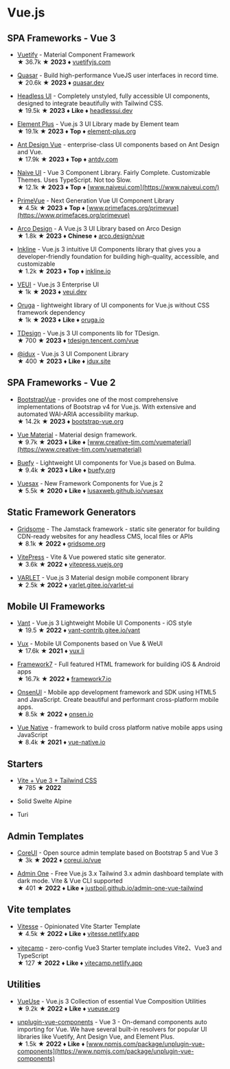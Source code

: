 # Vue.js

## SPA Frameworks - Vue 3

* [Vuetify](https://github.com/vuetifyjs/vuetify) - Material Component Framework  
&#9733; 36.7k &#9733; **2023** &#9830; [vuetifyjs.com](https://vuetifyjs.com)

* [Quasar](https://github.com/quasarframework/quasar) - Build high-performance VueJS user interfaces in record time.  
&#9733; 20.6k &#9733; **2023** &#9830; [quasar.dev](https://quasar.dev)

* [Headless UI](https://github.com/tailwindlabs/headlessui) - Completely unstyled, fully accessible UI components, designed to integrate beautifully with Tailwind CSS.  
&#9733; 19.5k &#9733; **2023** &#9830; **Like** &#9830; [headlessui.dev](https://headlessui.dev)

* [Element Plus](https://github.com/element-plus/element-plus) - Vue.js 3 UI Library made by Element team  
&#9733; 19.1k &#9733; **2023** &#9830; **Top** &#9830; [element-plus.org](https://element-plus.org/)

* [Ant Design Vue](https://github.com/vueComponent/ant-design-vue) - enterprise-class UI components based on Ant Design and Vue.  
&#9733; 17.9k &#9733; **2023** &#9830; **Top** &#9830; [antdv.com](https://antdv.com/)

* [Naive UI](https://github.com/TuSimple/naive-ui) - Vue 3 Component Library. Fairly Complete. Customizable Themes. Uses TypeScript. Not too Slow.  
&#9733; 12.1k &#9733; **2023** &#9830; **Top** &#9830; [www.naiveui.com](https://www.naiveui.com/)

* [PrimeVue](https://github.com/primefaces/primevue) - Next Generation Vue UI Component Library  
&#9733; 4.5k &#9733; **2023** &#9830; **Top** &#9830; [www.primefaces.org/primevue](https://www.primefaces.org/primevue)

* [Arco Design](https://github.com/arco-design/arco-design-vue) - A Vue.js 3 UI Library based on Arco Design  
&#9733; 1.8k &#9733; **2023** &#9830; **Chinese** &#9830; [arco.design/vue](https://arco.design/vue)

* [Inkline](https://github.com/inkline/inkline) - Vue.js 3 intuitive UI Components library that gives you a developer-friendly foundation for building high-quality, accessible, and customizable  
&#9733; 1.2k &#9733; **2023** &#9830; **Top** &#9830; [inkline.io](https://inkline.io/)

* [VEUI](https://github.com/ecomfe/veui) - Vue.js 3 Enterprise UI  
&#9733; 1k &#9733; **2023** &#9830; [veui.dev](https://veui.dev/)

* [Oruga](https://github.com/oruga-ui/oruga) - lightweight library of UI components for Vue.js without CSS framework dependency  
&#9733; 1k &#9733; **2023** &#9830; **Like** &#9830; [oruga.io](https://oruga.io)

* [TDesign](https://github.com/Tencent/tdesign-vue) - Vue.js 3 UI components lib for TDesign.  
&#9733; 700 &#9733; **2023** &#9830; [tdesign.tencent.com/vue](https://tdesign.tencent.com/vue)

* [@idux](https://github.com/IDuxFE/idux) - Vue.js 3 UI Component Library  
&#9733; 400 &#9733; **2023** &#9830; **Like** &#9830; [idux.site](https://idux.site)

## SPA Frameworks - Vue 2

* [BootstrapVue](https://github.com/bootstrap-vue/bootstrap-vue) - provides one of the most comprehensive implementations of Bootstrap v4 for Vue.js. With extensive and automated WAI-ARIA accessibility markup.  
&#9733; 14.2k &#9733; **2023** &#9830; [bootstrap-vue.org](https://bootstrap-vue.org)

* [Vue Material](https://github.com/vuematerial/vue-material) - Material design framework.  
&#9733; 9.7k &#9733; **2023** &#9830; **Like** &#9830; [www.creative-tim.com/vuematerial](https://www.creative-tim.com/vuematerial)

* [Buefy](https://github.com/buefy/buefy) - Lightweight UI components for Vue.js based on Bulma.  
&#9733; 9.4k &#9733; **2023** &#9830; **Like** &#9830; [buefy.org](https://buefy.org/)

* [Vuesax](https://github.com/lusaxweb/vuesax) - New Framework Components for Vue.js 2  
&#9733; 5.5k &#9733; **2020** &#9830; **Like** &#9830; [lusaxweb.github.io/vuesax](https://lusaxweb.github.io/vuesax)

## Static Framework Generators

* [Gridsome](https://github.com/gridsome/gridsome) - The Jamstack framework - static site generator for building CDN-ready websites for any headless CMS, local files or APIs  
&#9733; 8.1k &#9733; **2022** &#9830; [gridsome.org](https://gridsome.org/)

* [VitePress](https://github.com/vuejs/vitepress) - Vite & Vue powered static site generator.  
&#9733; 3.6k &#9733; **2022** &#9830; [vitepress.vuejs.org](https://vitepress.vuejs.org)

* [VARLET](https://github.com/varletjs/varlet) - Vue.js 3 Material design mobile component library  
&#9733; 2.5k &#9733; **2022** &#9830; [varlet.gitee.io/varlet-ui](https://varlet.gitee.io/varlet-ui)

## Mobile UI Frameworks

* [Vant](https://github.com/youzan/vant) - Vue.js 3 Lightweight Mobile UI Components - iOS style  
&#9733; 19.5 &#9733; **2022** &#9830; [vant-contrib.gitee.io/vant](https://vant-contrib.gitee.io/vant)

* [Vux](https://github.com/airyland/vux) - Mobile UI Components based on Vue & WeUI  
&#9733; 17.6k &#9733; **2021** &#9830; [vux.li](https://vux.li/)

* [Framework7](https://github.com/framework7io/framework7) - Full featured HTML framework for building iOS & Android apps  
&#9733; 16.7k &#9733; **2022** &#9830; [framework7.io](http://framework7.io)

* [OnsenUI](https://github.com/OnsenUI/OnsenUI) - Mobile app development framework and SDK using HTML5 and JavaScript. Create beautiful and performant cross-platform mobile apps.  
&#9733; 8.5k &#9733; **2022** &#9830; [onsen.io](https://onsen.io)

* [Vue Native](https://github.com/GeekyAnts/vue-native-core) - framework to build cross platform native mobile apps using JavaScript  
&#9733; 8.4k &#9733; **2021** &#9830; [vue-native.io](https://vue-native.io/)

## Starters

* [Vite + Vue 3 + Tailwind CSS](https://github.com/web2033/vite-vue3-tailwind-starter)  
&#9733; 785 &#9733; **2022**

* Solid Swelte Alpine

* Turi

## Admin Templates

* [CoreUI](https://github.com/coreui/coreui-free-vue-admin-template/) - Open source admin template based on Bootstrap 5 and Vue 3  
&#9733; 3k &#9733; **2022** &#9830; [coreui.io/vue](http://coreui.io/vue)

* [Admin One](https://github.com/justboil/admin-one-vue-tailwind) - Free Vue.js 3.x Tailwind 3.x admin dashboard template with dark mode. Vite & Vue CLI supported  
&#9733; 401 &#9733; **2022** &#9830; **Like** &#9830; [justboil.github.io/admin-one-vue-tailwind](https://justboil.github.io/admin-one-vue-tailwind/)

## Vite templates

* [Vitesse](https://github.com/antfu/vitesse) - Opinionated Vite Starter Template  
&#9733; 4.5k &#9733; **2022** &#9830; **Like** &#9830; [vitesse.netlify.app](https://vitesse.netlify.app/)

* [vitecamp](https://github.com/nekobc1998923/vitecamp) - zero-config Vue3 Starter template includes Vite2、Vue3 and TypeScript  
&#9733; 127 &#9733; **2022** &#9830; **Like** &#9830; [vitecamp.netlify.app](https://vitecamp.netlify.app/)

## Utilities

* [VueUse](https://github.com/vueuse/vueuse) - Vue.js 3 Collection of essential Vue Composition Utilities  
&#9733; 9.2k &#9733; **2022** &#9830; **Like** &#9830; [vueuse.org](https://vueuse.org/)

* [unplugin-vue-components](https://github.com/antfu/unplugin-vue-components) - Vue 3 - On-demand components auto importing for Vue. We have several built-in resolvers for popular UI libraries like Vuetify, Ant Design Vue, and Element Plus.  
&#9733; 1.5k &#9733; **2022** &#9830; **Like** &#9830; [www.npmjs.com/package/unplugin-vue-components](https://www.npmjs.com/package/unplugin-vue-components)
